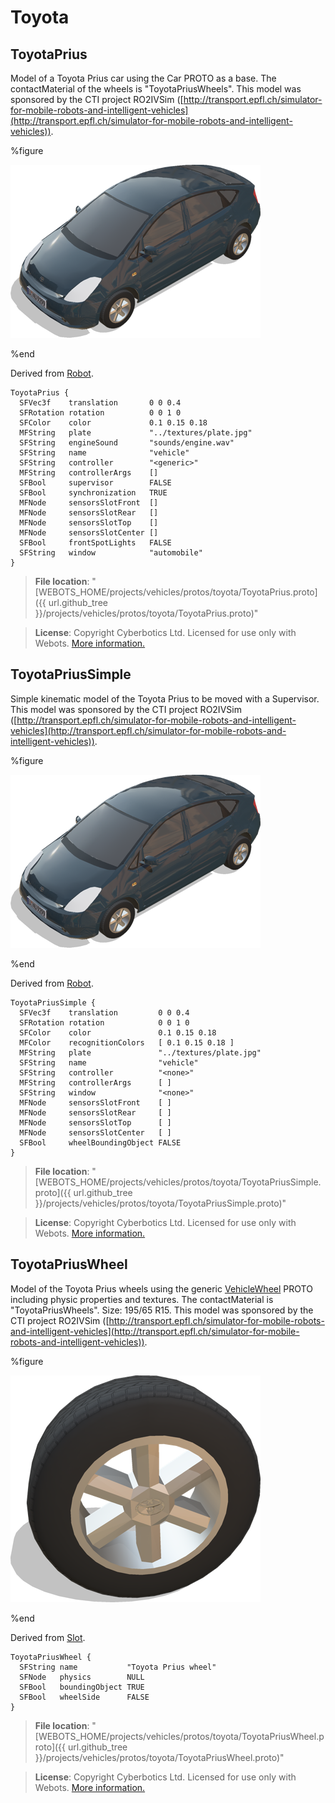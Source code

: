 # Toyota

## ToyotaPrius

Model of a Toyota Prius car using the Car PROTO as a base.
The contactMaterial of the wheels is "ToyotaPriusWheels".
This model was sponsored by the CTI project RO2IVSim ([http://transport.epfl.ch/simulator-for-mobile-robots-and-intelligent-vehicles](http://transport.epfl.ch/simulator-for-mobile-robots-and-intelligent-vehicles)).

%figure

![ToyotaPrius](images/toyota/ToyotaPrius.thumbnail.png)

%end

Derived from [Robot](../reference/robot.md).

```
ToyotaPrius {
  SFVec3f    translation       0 0 0.4
  SFRotation rotation          0 0 1 0
  SFColor    color             0.1 0.15 0.18
  MFString   plate             "../textures/plate.jpg"
  SFString   engineSound       "sounds/engine.wav"
  SFString   name              "vehicle"
  SFString   controller        "<generic>"
  MFString   controllerArgs    []
  SFBool     supervisor        FALSE
  SFBool     synchronization   TRUE
  MFNode     sensorsSlotFront  []
  MFNode     sensorsSlotRear   []
  MFNode     sensorsSlotTop    []
  MFNode     sensorsSlotCenter []
  SFBool     frontSpotLights   FALSE
  SFString   window            "automobile"
}
```

> **File location**: "[WEBOTS\_HOME/projects/vehicles/protos/toyota/ToyotaPrius.proto]({{ url.github_tree }}/projects/vehicles/protos/toyota/ToyotaPrius.proto)"

> **License**: Copyright Cyberbotics Ltd. Licensed for use only with Webots.
[More information.](https://cyberbotics.com/webots_assets_license)

## ToyotaPriusSimple

Simple kinematic model of the Toyota Prius to be moved with a Supervisor.
This model was sponsored by the CTI project RO2IVSim ([http://transport.epfl.ch/simulator-for-mobile-robots-and-intelligent-vehicles](http://transport.epfl.ch/simulator-for-mobile-robots-and-intelligent-vehicles)).

%figure

![ToyotaPriusSimple](images/toyota/ToyotaPriusSimple.thumbnail.png)

%end

Derived from [Robot](../reference/robot.md).

```
ToyotaPriusSimple {
  SFVec3f    translation         0 0 0.4
  SFRotation rotation            0 0 1 0
  SFColor    color               0.1 0.15 0.18
  MFColor    recognitionColors   [ 0.1 0.15 0.18 ]
  MFString   plate               "../textures/plate.jpg"
  SFString   name                "vehicle"
  SFString   controller          "<none>"
  MFString   controllerArgs      [ ]
  SFString   window              "<none>"
  MFNode     sensorsSlotFront    [ ]
  MFNode     sensorsSlotRear     [ ]
  MFNode     sensorsSlotTop      [ ]
  MFNode     sensorsSlotCenter   [ ]
  SFBool     wheelBoundingObject FALSE
}
```

> **File location**: "[WEBOTS\_HOME/projects/vehicles/protos/toyota/ToyotaPriusSimple.proto]({{ url.github_tree }}/projects/vehicles/protos/toyota/ToyotaPriusSimple.proto)"

> **License**: Copyright Cyberbotics Ltd. Licensed for use only with Webots.
[More information.](https://cyberbotics.com/webots_assets_license)

## ToyotaPriusWheel

Model of the Toyota Prius wheels using the generic [VehicleWheel](vehiclewheel.md) PROTO including physic properties and textures.
The contactMaterial is "ToyotaPriusWheels".
Size: 195/65 R15.
This model was sponsored by the CTI project RO2IVSim ([http://transport.epfl.ch/simulator-for-mobile-robots-and-intelligent-vehicles](http://transport.epfl.ch/simulator-for-mobile-robots-and-intelligent-vehicles)).

%figure

![ToyotaPriusWheel](images/toyota/ToyotaPriusWheel.thumbnail.png)

%end

Derived from [Slot](../reference/slot.md).

```
ToyotaPriusWheel {
  SFString name           "Toyota Prius wheel"
  SFNode   physics        NULL
  SFBool   boundingObject TRUE
  SFBool   wheelSide      FALSE
}
```

> **File location**: "[WEBOTS\_HOME/projects/vehicles/protos/toyota/ToyotaPriusWheel.proto]({{ url.github_tree }}/projects/vehicles/protos/toyota/ToyotaPriusWheel.proto)"

> **License**: Copyright Cyberbotics Ltd. Licensed for use only with Webots.
[More information.](https://cyberbotics.com/webots_assets_license)

